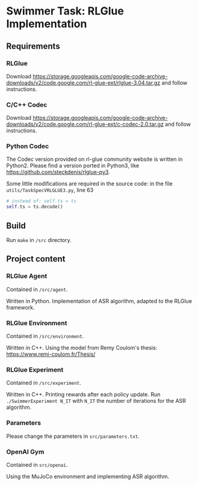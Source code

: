 # Swimmer Task: RLGlue Implementation

## Requirements

### RLGlue
Download https://storage.googleapis.com/google-code-archive-downloads/v2/code.google.com/rl-glue-ext/rlglue-3.04.tar.gz and follow instructions.

### C/C++ Codec
Download https://storage.googleapis.com/google-code-archive-downloads/v2/code.google.com/rl-glue-ext/c-codec-2.0.tar.gz and follow instructions.

### Python Codec

The Codec version provided on rl-glue community website is written in Python2. Please find a version ported in Python3, like https://github.com/steckdenis/rlglue-py3.

Some little modifications are required in the source code: in the file `utils/TaskSpecVRLGLUE3.py`, line 63

```python
# instead of: self.ts = ts
self.ts = ts.decode()
```

## Build
Run `make` in `/src` directory.

## Project content

### RLGlue Agent
Contained in `/src/agent`.

Written in Python. Implementation of ASR algorithm, adapted to the RLGlue framework.

### RLGlue Environment
Contained in `/src/environment`.

Written in C++. Using the model from Remy Coulom's thesis: https://www.remi-coulom.fr/Thesis/

### RLGlue Experiment
Contained in `/src/experiment`.

Written in C++. Printing rewards after each policy update. Run `./SwimmerExperiment N_IT` with `N_IT` the number of iterations for the ASR algorithm.

### Parameters
Please change the parameters in `src/parameters.txt`.

### OpenAI Gym
Contained in `src/openai`.

Using the MuJoCo environment and implementing ASR algorithm.